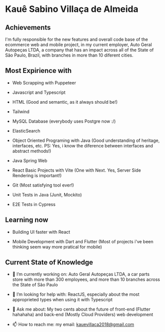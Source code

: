 # Kauê Sabino Villaça de Almeida

## Achievements

I'm fully responsible for the new features and overall code base of the ecommerce web and mobile project, in my current employer, Auto Geral Autopeças LTDA, a company that has an impact across all of the State of São Paulo, Brazil, with branches in more than 10 diferent cities.

## Most Expirience with

- Web Scrapping with Puppeteer

- Javascript and Typescript

- HTML (Good and semantic, as it always should be!)

- Tailwind

- MySQL Database (everybody uses Postgre now :/)

- ElasticSearch

- Object Oriented Programing with Java (Good understanding of heritage, interfaces, etc. PS: Yes, i know the diference between interfaces and abstract methods!)

- Java Spring Web

- React Basic Projects with Vite (One with Next. Yes, Server Side Rendering is important!)

- Git (Most satisfying tool ever!)

- Unit Tests in Java (Junit, Mockito)

- E2E Tests in Cypress

## Learning now

- Building UI faster with React

- Mobile Development with Dart and Flutter (Most of projects i've been thinking seem way more pratical for mobile)

## Current State of Knowledge

- 🔭 I’m currently working on: Auto Geral Autopeças LTDA, a car parts store with more than 300 employees, and more than 10 branches across the State of São Paulo

- 🤔 I’m looking for help with: ReactJS, especially about the most approprieted types when using it with Typescript 

- 💬 Ask me about: My two cents about the future of front-end (Flutter hahahaha) and back-end (Mostly Cloud Providers) web development 

- 📫 How to reach me: my email: kauevillaca2018@gmail.com
